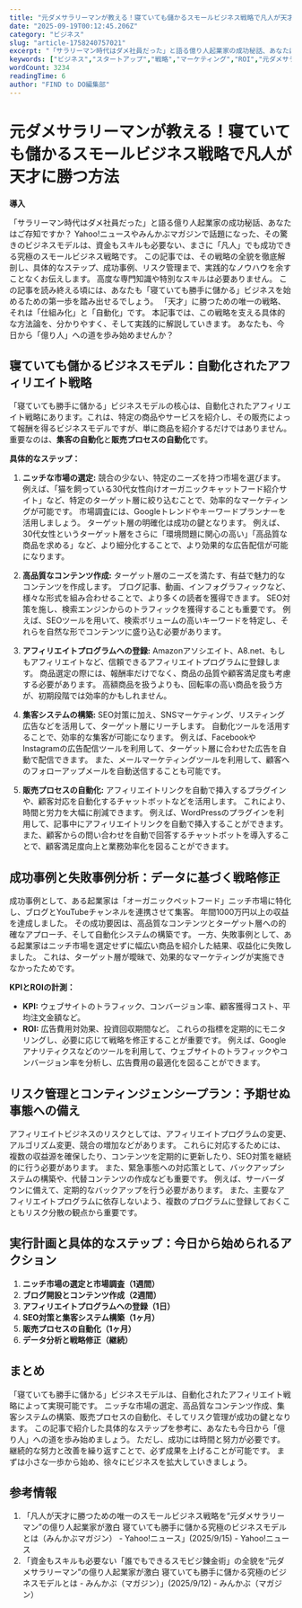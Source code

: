 ```yaml
---
title: "元ダメサラリーマンが教える！寝ていても儲かるスモールビジネス戦略で凡人が天才に勝つ方法"
date: "2025-09-19T00:12:45.206Z"
category: "ビジネス"
slug: "article-1758240757021"
excerpt: "「サラリーマン時代はダメ社員だった」と語る億り人起業家の成功秘話、あなたはご存知ですか？  Yahoo!ニュースやみんかぶマガジンで話題になった、その驚きのビジネスモデルは、資金もスキルも必要ない、まさに「凡人」でも成功できる究極のスモールビジネス戦略です。  この記事では、その戦略の全貌を徹底解剖..."
keywords: ["ビジネス","スタートアップ","戦略","マーケティング","ROI","元ダメサラリーマンが教える！寝ていても儲かるスモールビジネス戦略で凡人が天才に勝つ方法"]
wordCount: 3234
readingTime: 6
author: "FIND to DO編集部"
---
```


# 元ダメサラリーマンが教える！寝ていても儲かるスモールビジネス戦略で凡人が天才に勝つ方法

**導入**

「サラリーマン時代はダメ社員だった」と語る億り人起業家の成功秘話、あなたはご存知ですか？  Yahoo!ニュースやみんかぶマガジンで話題になった、その驚きのビジネスモデルは、資金もスキルも必要ない、まさに「凡人」でも成功できる究極のスモールビジネス戦略です。  この記事では、その戦略の全貌を徹底解剖し、具体的なステップ、成功事例、リスク管理まで、実践的なノウハウを余すことなくお伝えします。  高度な専門知識や特別なスキルは必要ありません。  この記事を読み終える頃には、あなたも「寝ていても勝手に儲かる」ビジネスを始めるための第一歩を踏み出せるでしょう。  「天才」に勝つための唯一の戦略、それは「仕組み化」と「自動化」です。  本記事では、この戦略を支える具体的な方法論を、分かりやすく、そして実践的に解説していきます。  あなたも、今日から「億り人」への道を歩み始めませんか？


## 寝ていても儲かるビジネスモデル：自動化されたアフィリエイト戦略

「寝ていても勝手に儲かる」ビジネスモデルの核心は、自動化されたアフィリエイト戦略にあります。これは、特定の商品やサービスを紹介し、その販売によって報酬を得るビジネスモデルですが、単に商品を紹介するだけではありません。  重要なのは、**集客の自動化**と**販売プロセスの自動化**です。

**具体的なステップ：**

1. **ニッチな市場の選定:**  競合の少ない、特定のニーズを持つ市場を選びます。 例えば、「猫を飼っている30代女性向けオーガニックキャットフード紹介サイト」など、特定のターゲット層に絞り込むことで、効率的なマーケティングが可能です。  市場調査には、Googleトレンドやキーワードプランナーを活用しましょう。  ターゲット層の明確化は成功の鍵となります。  例えば、30代女性というターゲット層をさらに「環境問題に関心の高い」「高品質な商品を求める」など、より細分化することで、より効果的な広告配信が可能になります。

2. **高品質なコンテンツ作成:**  ターゲット層のニーズを満たす、有益で魅力的なコンテンツを作成します。 ブログ記事、動画、インフォグラフィックなど、様々な形式を組み合わせることで、より多くの読者を獲得できます。  SEO対策を施し、検索エンジンからのトラフィックを獲得することも重要です。  例えば、SEOツールを用いて、検索ボリュームの高いキーワードを特定し、それらを自然な形でコンテンツに盛り込む必要があります。

3. **アフィリエイトプログラムへの登録:**  Amazonアソシエイト、A8.net、もしもアフィリエイトなど、信頼できるアフィリエイトプログラムに登録します。  商品選定の際には、報酬率だけでなく、商品の品質や顧客満足度も考慮する必要があります。  高額商品を扱うよりも、回転率の高い商品を扱う方が、初期段階では効率的かもしれません。

4. **集客システムの構築:**  SEO対策に加え、SNSマーケティング、リスティング広告などを活用して、ターゲット層にリーチします。  自動化ツールを活用することで、効率的な集客が可能になります。 例えば、FacebookやInstagramの広告配信ツールを利用して、ターゲット層に合わせた広告を自動で配信できます。  また、メールマーケティングツールを利用して、顧客へのフォローアップメールを自動送信することも可能です。

5. **販売プロセスの自動化:**  アフィリエイトリンクを自動で挿入するプラグインや、顧客対応を自動化するチャットボットなどを活用します。  これにより、時間と労力を大幅に削減できます。  例えば、WordPressのプラグインを利用して、記事中にアフィリエイトリンクを自動で挿入することができます。  また、顧客からの問い合わせを自動で回答するチャットボットを導入することで、顧客満足度向上と業務効率化を図ることができます。


## 成功事例と失敗事例分析：データに基づく戦略修正

成功事例として、ある起業家は「オーガニックペットフード」ニッチ市場に特化し、ブログとYouTubeチャンネルを連携させて集客。  年間1000万円以上の収益を達成しました。  その成功要因は、高品質なコンテンツとターゲット層への的確なアプローチ、そして自動化システムの構築です。  一方、失敗事例として、ある起業家はニッチ市場を選定せずに幅広い商品を紹介した結果、収益化に失敗しました。  これは、ターゲット層が曖昧で、効果的なマーケティングが実施できなかったためです。


**KPIとROIの計測：**

* **KPI:**  ウェブサイトのトラフィック、コンバージョン率、顧客獲得コスト、平均注文金額など。
* **ROI:**  広告費用対効果、投資回収期間など。  これらの指標を定期的にモニタリングし、必要に応じて戦略を修正することが重要です。  例えば、Googleアナリティクスなどのツールを利用して、ウェブサイトのトラフィックやコンバージョン率を分析し、広告費用の最適化を図ることができます。


## リスク管理とコンティンジェンシープラン：予期せぬ事態への備え

アフィリエイトビジネスのリスクとしては、アフィリエイトプログラムの変更、アルゴリズム変更、競合の増加などがあります。  これらに対応するためには、複数の収益源を確保したり、コンテンツを定期的に更新したり、SEO対策を継続的に行う必要があります。  また、緊急事態への対応策として、バックアップシステムの構築や、代替コンテンツの作成なども重要です。  例えば、サーバーダウンに備えて、定期的なバックアップを行う必要があります。  また、主要なアフィリエイトプログラムに依存しないよう、複数のプログラムに登録しておくこともリスク分散の観点から重要です。


## 実行計画と具体的なステップ：今日から始められるアクション

1. **ニッチ市場の選定と市場調査（1週間）**
2. **ブログ開設とコンテンツ作成（2週間）**
3. **アフィリエイトプログラムへの登録（1日）**
4. **SEO対策と集客システム構築（1ヶ月）**
5. **販売プロセスの自動化（1ヶ月）**
6. **データ分析と戦略修正（継続）**


## まとめ

「寝ていても勝手に儲かる」ビジネスモデルは、自動化されたアフィリエイト戦略によって実現可能です。  ニッチな市場の選定、高品質なコンテンツ作成、集客システムの構築、販売プロセスの自動化、そしてリスク管理が成功の鍵となります。  この記事で紹介した具体的なステップを参考に、あなたも今日から「億り人」への道を歩み始めましょう。  ただし、成功には時間と努力が必要です。  継続的な努力と改善を繰り返すことで、必ず成果を上げることが可能です。  まずは小さな一歩から始め、徐々にビジネスを拡大していきましょう。


## 参考情報

1. 「凡人が天才に勝つための唯一のスモールビジネス戦略を“元ダメサラリーマン”の億り人起業家が激白 寝ていても勝手に儲かる究極のビジネスモデルとは（みんかぶマガジン） - Yahoo!ニュース」(2025/9/15) - Yahoo!ニュース
2. 「資金もスキルも必要ない「誰でもできるスモビジ錬金術」の全貌を“元ダメサラリーマン”の億り人起業家が激白 寝ていても勝手に儲かる究極のビジネスモデルとは - みんかぶ（マガジン）」(2025/9/12) - みんかぶ（マガジン）
